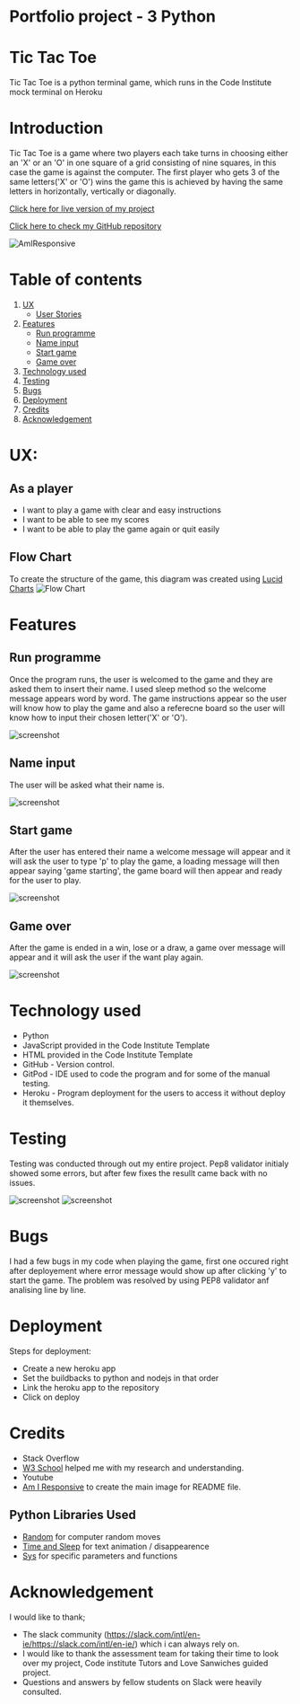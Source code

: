 # Portfolio project - 3 Python

# Tic Tac Toe

Tic Tac Toe is a python terminal game, which runs in the Code Institute mock terminal on Heroku

# Introduction

Tic Tac Toe is a game where two players each take turns in choosing either an 'X' or an 'O' in one square of a grid consisting of nine squares, in this case the game is against the computer. The first player who gets 3 of the same letters('X' or 'O') wins the game this is achieved by having the same letters in horizontally, vertically or diagonally.

[Click here for live version of my project](https://p3tic-tac-toe.herokuapp.com/)

[Click here to check my GitHub repository](https://github.com/ankasendo/Tic-Tac-Toe)

![AmIResponsive](/images/responsive.png)

# Table of contents
1. [UX](#ux "UX")
    * [User Stories](#userstories "User Stories")
2. [Features](#features)
    * [Run programme](#run-programme)
    * [Name input](#name-input)
    * [Start game](#start-game)
    * [Game over](#game-over)
3. [Technology used](#technology-used)
4. [Testing](#testing)
5. [Bugs](#bugs)
6. [Deployment](#deployemnt)
7. [Credits](#credits)
8. [Acknowledgement](#acknowledgement)

# UX:

## As a player

- I want to play a game with clear and easy instructions
- I want to be able to see my scores
- I want to be able to play the game again or quit easily 

## Flow Chart
To create the structure of the game, this diagram was created using [Lucid Charts](https://www.lucidchart.com/)
![Flow Chart](images/Flowchart.png)

# Features

## Run programme
Once the program runs, the user is welcomed to the game and they are asked them to insert their name. I used sleep method so the welcome message appears word by word. The game instructions appear so the user will know how to play the game and also a referecne board so the user will know how to input their chosen letter('X' or 'O').

![screenshot](images/first%20.png)

## Name input
The user will be asked what their name is.

![screenshot](images/first-page-full.png)


## Start game 
After the user has entered their name a welcome message will appear and it will ask the user to type 'p' to play the game, a loading message will then appear saying 'game starting', the game board will then appear and ready for the user to play.

![screenshot](images/3%20reference%20board.png)

## Game over
After the game is ended in a win, lose or a draw, a game over message will appear and it will ask the user if the want play again. 

![screenshot](images/final.png)

# Technology used 
* Python
* JavaScript provided in the Code Institute Template
* HTML provided in the Code Institute Template
* GitHub - Version control.
* GitPod - IDE used to code the program and for some of the manual testing.
* Heroku - Program deployment for the users to access it without deploy it themselves.

# Testing
Testing was conducted through out my entire project. Pep8 validator initialy showed some errors, but after few fixes the resullt came back with no issues.

![screenshot](images/pep8-ci-liner.png)
![screenshot](images/pep8-ci-liner-no%20errors.png)

# Bugs 
I had a few bugs in my code when playing the game, first one occured right after deployement where error message would show up after clicking 'y' to start the game. The problem was resolved by using PEP8 validator anf analising line by line. 


# Deployment
Steps for deployment:
* Create a new heroku app
* Set the buildbacks to python and nodejs in that order
* Link the heroku app to the repository
* Click on deploy


# Credits 

* Stack Overflow
* [W3 School](https://www.w3schools.com/) helped me with my research and understanding.
* Youtube
* [Am I Responsive](https://ui.dev/amiresponsive) to create the main image for README file.

## Python Libraries Used

* [Random](https://docs.python.org/3/library/random.html)  for computer random moves 
* [Time and Sleep](https://realpython.com/python-sleep/) for text animation / disappearence
* [Sys](https://docs.python.org/3/library/sys.html)  for specific parameters and functions


 # Acknowledgement
 I would like to thank;
 
 * The slack community (https://slack.com/intl/en-ie/https://slack.com/intl/en-ie/) which i can always rely on.
 * I would like to thank the assessment team for taking their time to look over my project, Code institute Tutors and Love Sanwiches guided project.
 * Questions and answers by fellow students on Slack were heavily consulted.

